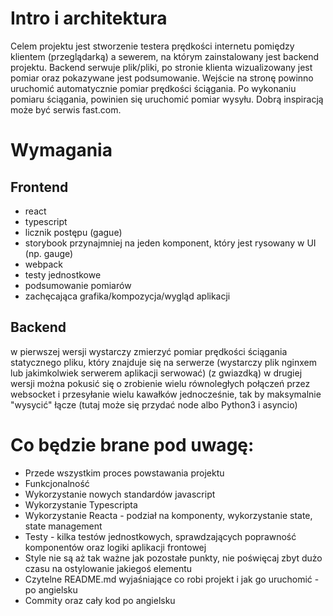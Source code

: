 # Intro i architektura

Celem projektu jest stworzenie testera prędkości internetu pomiędzy klientem (przeglądarką) a sewerem, na którym zainstalowany jest backend projektu. Backend serwuje plik/pliki, po stronie klienta wizualizowany jest pomiar oraz pokazywane jest podsumowanie.
Wejście na stronę powinno uruchomić automatycznie pomiar prędkości ściągania. Po wykonaniu pomiaru ściągania, powinien się uruchomić pomiar wysyłu. Dobrą inspiracją może być serwis fast.com.

# Wymagania

## Frontend

- react
- typescript
- licznik postępu (gague)
- storybook przynajmniej na jeden komponent, który jest rysowany w UI (np. gauge)
- webpack
- testy jednostkowe
- podsumowanie pomiarów
- zachęcająca grafika/kompozycja/wygląd aplikacji



## Backend

w pierwszej wersji wystarczy zmierzyć pomiar prędkości ściągania statycznego pliku, który znajduje się na serwerze (wystarczy plik nginxem lub jakimkolwiek serwerem aplikacji serwować)
(z gwiazdką) w drugiej wersji można pokusić się o zrobienie wielu równoległych połączeń przez websocket i przesyłanie wielu kawałków jednocześnie, tak by maksymalnie "wysycić" łącze (tutaj może się przydać node albo Python3 i asyncio)


# Co będzie brane pod uwagę:

- Przede wszystkim proces powstawania projektu
- Funkcjonalność
- Wykorzystanie nowych standardów javascript
- Wykorzystanie Typescripta
- Wykorzystanie Reacta - podział na komponenty, wykorzystanie state, state management
- Testy - kilka testów jednostkowych, sprawdzających poprawność komponentów oraz logiki aplikacji frontowej
- Style nie są aż tak ważne jak pozostałe punkty, nie poświęcaj zbyt dużo czasu na ostylowanie jakiegoś elementu
- Czytelne README.md wyjaśniające co robi projekt i jak go uruchomić - po angielsku
- Commity oraz cały kod po angielsku

